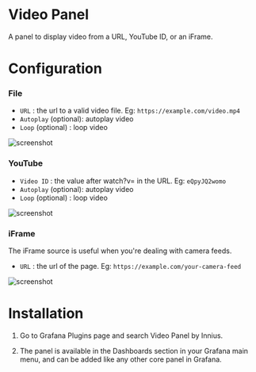 # Video Panel
A panel to display video from a URL, YouTube ID, or an iFrame. 

# Configuration

### File 
-  `URL` : the url to a valid video file. Eg: `https://example.com/video.mp4`
-  `Autoplay` (optional): autoplay video
-  `Loop` (optional) : loop video

![screenshot](https://raw.githubusercontent.com/innius/grafana-video-panel/master/src/img/screenshots/video.png)

### YouTube 
-  `Video ID` : the value after watch?v= in the URL. Eg: `eQpyJQ2womo`
-  `Autoplay` (optional): autoplay video
-  `Loop` (optional) : loop video

![screenshot](https://raw.githubusercontent.com/innius/grafana-video-panel/master/src/img/screenshots/youtube.png)

### iFrame 
The iFrame source is useful when you're dealing with camera feeds.
-  `URL` : the url of the page. Eg: `https://example.com/your-camera-feed`

![screenshot](https://raw.githubusercontent.com/innius/grafana-video-panel/master/src/img/screenshots/iframe.png)

# Installation
1. Go to Grafana Plugins page and search Video Panel by Innius. 

2. The panel is available in the Dashboards section in your Grafana main menu, and can be added like any other core panel in Grafana.
